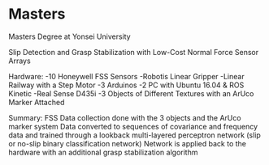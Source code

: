# Masters
Masters Degree at Yonsei University

Slip Detection and Grasp Stabilization with Low-Cost Normal Force Sensor Arrays

Hardware:
-10 Honeywell FSS Sensors 
-Robotis Linear Gripper
-Linear Railway with a Step Motor
-3 Arduinos
-2 PC with Ubuntu 16.04 & ROS Kinetic
-Real Sense D435i
-3 Objects of Different Textures with an ArUco Marker Attached

Summary:
FSS Data collection done with the 3 objects and the ArUco marker system
Data converted to sequences of covariance and frequency data and trained through a lookback multi-layered perceptron network (slip or no-slip binary classification network)
Network is applied back to the hardware with an additional grasp stabilization algorithm
